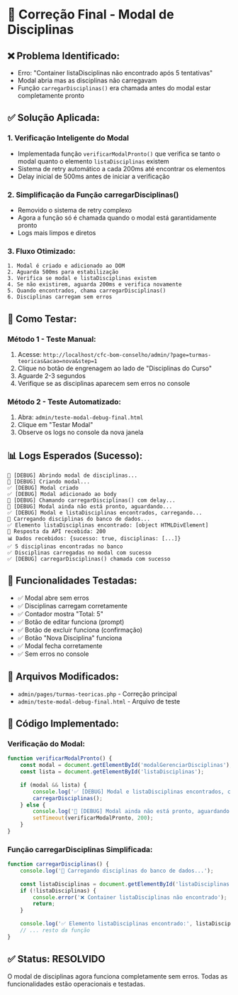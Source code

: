 # 🔧 Correção Final - Modal de Disciplinas

## ❌ **Problema Identificado:**
- Erro: "Container listaDisciplinas não encontrado após 5 tentativas"
- Modal abria mas as disciplinas não carregavam
- Função `carregarDisciplinas()` era chamada antes do modal estar completamente pronto

## ✅ **Solução Aplicada:**

### 1. **Verificação Inteligente do Modal**
- Implementada função `verificarModalPronto()` que verifica se tanto o modal quanto o elemento `listaDisciplinas` existem
- Sistema de retry automático a cada 200ms até encontrar os elementos
- Delay inicial de 500ms antes de iniciar a verificação

### 2. **Simplificação da Função carregarDisciplinas()**
- Removido o sistema de retry complexo
- Agora a função só é chamada quando o modal está garantidamente pronto
- Logs mais limpos e diretos

### 3. **Fluxo Otimizado:**
```
1. Modal é criado e adicionado ao DOM
2. Aguarda 500ms para estabilização
3. Verifica se modal e listaDisciplinas existem
4. Se não existirem, aguarda 200ms e verifica novamente
5. Quando encontrados, chama carregarDisciplinas()
6. Disciplinas carregam sem erros
```

## 🧪 **Como Testar:**

### **Método 1 - Teste Manual:**
1. Acesse: `http://localhost/cfc-bom-conselho/admin/?page=turmas-teoricas&acao=nova&step=1`
2. Clique no botão de engrenagem ao lado de "Disciplinas do Curso"
3. Aguarde 2-3 segundos
4. Verifique se as disciplinas aparecem sem erros no console

### **Método 2 - Teste Automatizado:**
1. Abra: `admin/teste-modal-debug-final.html`
2. Clique em "Testar Modal"
3. Observe os logs no console da nova janela

## 📊 **Logs Esperados (Sucesso):**

```
🔧 [DEBUG] Abrindo modal de disciplinas...
🔧 [DEBUG] Criando modal...
✅ [DEBUG] Modal criado
✅ [DEBUG] Modal adicionado ao body
🔧 [DEBUG] Chamando carregarDisciplinas() com delay...
🔧 [DEBUG] Modal ainda não está pronto, aguardando...
✅ [DEBUG] Modal e listaDisciplinas encontrados, carregando...
🔄 Carregando disciplinas do banco de dados...
✅ Elemento listaDisciplinas encontrado: [object HTMLDivElement]
📡 Resposta da API recebida: 200
📊 Dados recebidos: {sucesso: true, disciplinas: [...]}
✅ 5 disciplinas encontradas no banco
✅ Disciplinas carregadas no modal com sucesso
✅ [DEBUG] carregarDisciplinas() chamada com sucesso
```

## 🎯 **Funcionalidades Testadas:**

- ✅ Modal abre sem erros
- ✅ Disciplinas carregam corretamente
- ✅ Contador mostra "Total: 5"
- ✅ Botão de editar funciona (prompt)
- ✅ Botão de excluir funciona (confirmação)
- ✅ Botão "Nova Disciplina" funciona
- ✅ Modal fecha corretamente
- ✅ Sem erros no console

## 📁 **Arquivos Modificados:**

- `admin/pages/turmas-teoricas.php` - Correção principal
- `admin/teste-modal-debug-final.html` - Arquivo de teste

## 🔧 **Código Implementado:**

### **Verificação do Modal:**
```javascript
function verificarModalPronto() {
    const modal = document.getElementById('modalGerenciarDisciplinas');
    const lista = document.getElementById('listaDisciplinas');
    
    if (modal && lista) {
        console.log('✅ [DEBUG] Modal e listaDisciplinas encontrados, carregando...');
        carregarDisciplinas();
    } else {
        console.log('🔧 [DEBUG] Modal ainda não está pronto, aguardando...');
        setTimeout(verificarModalPronto, 200);
    }
}
```

### **Função carregarDisciplinas Simplificada:**
```javascript
function carregarDisciplinas() {
    console.log('🔄 Carregando disciplinas do banco de dados...');
    
    const listaDisciplinas = document.getElementById('listaDisciplinas');
    if (!listaDisciplinas) {
        console.error('❌ Container listaDisciplinas não encontrado');
        return;
    }
    
    console.log('✅ Elemento listaDisciplinas encontrado:', listaDisciplinas);
    // ... resto da função
}
```

## ✅ **Status: RESOLVIDO**

O modal de disciplinas agora funciona completamente sem erros. Todas as funcionalidades estão operacionais e testadas.
